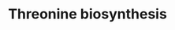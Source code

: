 ---
annotations:
- id: PW:0001278
  parent: classic metabolic pathway
  type: Pathway Ontology
  value: threonine biosynthetic pathway
authors:
- M.Braymer
- MaintBot
- Ddigles
- Egonw
- DeSl
- AlexanderPico
- Eweitz
description: 'Threonine biosynthesis as shown here covers the process of converting
  L-Aspartate into threonine. This pathway is regulated at multiple points by its
  end product, both via enzyme inhibition and attenuation. There is a three-step pathway
  that converts L-aspartate into homoserine. Two of the three enzymes that catalyze
  the first step in this pathway are bifunctional, also serving to catalyze the later
  step in the pathway. Homoserine feeds into biosynthetic pathways for both threonine
  and methionine. Fittingly, this pathway is regulated by the outputs of both of those
  pathways. SOURCE: SGD pathways, http://pathway.yeastgenome.org/server.html'
last-edited: 2021-05-20
organisms:
- Saccharomyces cerevisiae
redirect_from:
- /index.php/Pathway:WP331
- /instance/WP331
revision: null
schema-jsonld:
- '@context': https://schema.org/
  '@id': https://wikipathways.github.io/pathways/WP331.html
  '@type': Dataset
  creator:
    '@type': Organization
    name: WikiPathways
  description: 'Threonine biosynthesis as shown here covers the process of converting
    L-Aspartate into threonine. This pathway is regulated at multiple points by its
    end product, both via enzyme inhibition and attenuation. There is a three-step
    pathway that converts L-aspartate into homoserine. Two of the three enzymes that
    catalyze the first step in this pathway are bifunctional, also serving to catalyze
    the later step in the pathway. Homoserine feeds into biosynthetic pathways for
    both threonine and methionine. Fittingly, this pathway is regulated by the outputs
    of both of those pathways. SOURCE: SGD pathways, http://pathway.yeastgenome.org/server.html'
  keywords:
  - ADP
  - ATP
  - H+
  - H2O
  - HOM2
  - HOM3
  - HOM6
  - L-Aspartate
  - L-Aspartate-semialdehyde
  - L-Aspartyl-4-P
  - L-threonine
  - NADP
  - NADPH
  - O-phospho-L-homoserine
  - THR1
  - THR4
  - homoserine
  - phosphate
  license: CC0
  name: Threonine biosynthesis
seo: CreativeWork
title: Threonine biosynthesis
wpid: WP331
---